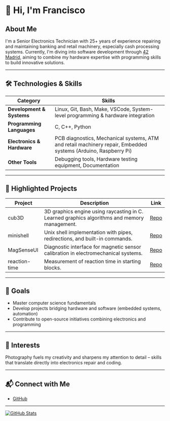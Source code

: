 # 👋 Hi, I'm Francisco

## About Me
I'm a Senior Electronics Technician with 25+ years of experience repairing and maintaining banking and retail machinery, especially cash processing systems. Currently, I'm diving into software development through [42 Madrid](https://42madrid.com/), aiming to combine my hardware expertise with programming skills to build innovative solutions.

---

## 🛠️ Technologies & Skills

| Category | Skills |
|----------|--------|
| **Development & Systems** | Linux, Git, Bash, Make, VSCode, System-level programming & hardware integration |
| **Programming Languages** | C, C++, Python |
| **Electronics & Hardware** | PCB diagnostics, Mechanical systems, ATM and retail machinery repair, Embedded systems (Arduino, Raspberry Pi) |
| **Other Tools** | Debugging tools, Hardware testing equipment, Documentation |

---

## 🚀 Highlighted Projects

| Project | Description | Link |
|---------|-------------|------|
| cub3D | 3D graphics engine using raycasting in C. Learned graphics algorithms and memory management. | [Repo](#) |
| minishell | Unix shell implementation with pipes, redirections, and built-in commands. | [Repo](https://github.com/fran-byte/42-minishell) |
| MagSenseUI | Diagnostic interface for magnetic sensor calibration in electromechanical systems. | [Repo](https://github.com/fran-byte/MagSenseUI) |
| reaction-time | Measurement of reaction time in starting blocks. | [Repo](https://github.com/fran-byte/reaction-time/blob/main/README_en.md) |

---

## 🎯 Goals

- Master computer science fundamentals  
- Develop projects bridging hardware and software (embedded systems, automation)  
- Contribute to open-source initiatives combining electronics and programming

---

## 📸 Interests

Photography fuels my creativity and sharpens my attention to detail – skills that translate directly into electronics repair and coding.

---

## 📬 Connect with Me

- [GitHub](https://github.com/fran-byte)  


---

[![GitHub Stats](https://github-readme-stats.vercel.app/api?username=fran-byte&show_icons=true&theme=radical)](https://github.com/fran-byte)
